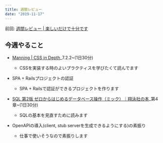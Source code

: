 ```yaml
---
title: 週間レビュー
date: "2019-11-17"
---
```


前回: [週間レビュー | 楽しいだけで十分です](https://yinm.info/20191110/)

## 今週やること

- [Manning | CSS in Depth](https://www.manning.com/books/css-in-depth)_7.2.2~(1日30分)
  - CSSを実装する時のよいプラクティスを学びたくて読んでます

- SPA + Railsプロジェクトの認証
  - SPA + Railsで認証ができるプロジェクトを作ります

- [SQL 第2版 ゼロからはじめるデータベース操作（ミック）｜翔泳社の本](https://www.shoeisha.co.jp/book/detail/9784798144450)_第4章~(1日30分)
  - SQLの基本を見直すために読みます

- OpenAPIの導入(client, stub serverを生成できるようにする)の素振り
  - 仕事で使いそうなので素振りします

